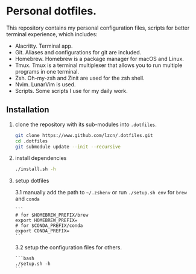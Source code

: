# Personal dotfiles.

This repository contains my personal configuration files, scripts for better terminal experience, which includes:

- Alacritty. Terminal app.
- Git. Aliases and configurations for git are included.
- Homebrew. Homebrew is a package manager for macOS and Linux.
- Tmux. Tmux is a terminal multiplexer that allows you to run multiple programs in one terminal.
- Zsh. Oh-my-zsh and Zinit are used for the zsh shell.
- Nvim. LunarVim is used.
- Scripts. Some scripts I use for my daily work.

## Installation

1.  clone the repository with its sub-modules into `.dotfiles`.

    ```bash
    git clone https://www.github.com/lzcn/.dotfiles.git
    cd .dotfiles
    git submodule update --init --recursive
    ```

2.  install dependencies

    ```bash
    ./install.sh -h
    ```

3.  setup dotfiles

    3.1 manually add the path to `~/.zshenv` or run `./setup.sh env` for `brew` and `conda`

        ```
        # for $HOMEBREW_PREFIX/brew
        export HOMEBREW_PREFIX=
        # for $CONDA_PREFIX/conda
        export CONDA_PREFIX=
        ```

    3.2 setup the configuration files for others.

        ```bash
        ./setup.sh -h
        ```
